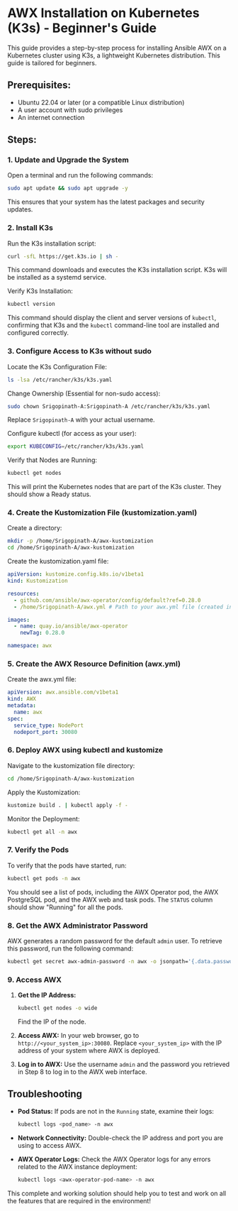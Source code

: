 
# AWX Installation on Kubernetes (K3s) - Beginner's Guide

This guide provides a step-by-step process for installing Ansible AWX on a Kubernetes cluster using K3s, a lightweight Kubernetes distribution. This guide is tailored for beginners.

## Prerequisites:

- Ubuntu 22.04 or later (or a compatible Linux distribution)
- A user account with sudo privileges
- An internet connection

## Steps:

### 1. Update and Upgrade the System

Open a terminal and run the following commands:
```bash
sudo apt update && sudo apt upgrade -y
```
This ensures that your system has the latest packages and security updates.

### 2. Install K3s

Run the K3s installation script:
```bash
curl -sfL https://get.k3s.io | sh -
```
This command downloads and executes the K3s installation script. K3s will be installed as a systemd service.

Verify K3s Installation:
```bash
kubectl version
```
This command should display the client and server versions of `kubectl`, confirming that K3s and the `kubectl` command-line tool are installed and configured correctly.

### 3. Configure Access to K3s without sudo

Locate the K3s Configuration File:
```bash
ls -lsa /etc/rancher/k3s/k3s.yaml
```

Change Ownership (Essential for non-sudo access):
```bash
sudo chown Srigopinath-A:Srigopinath-A /etc/rancher/k3s/k3s.yaml
```
Replace `Srigopinath-A` with your actual username.

Configure kubectl (for access as your user):
```bash
export KUBECONFIG=/etc/rancher/k3s/k3s.yaml
```

Verify that Nodes are Running:
```bash
kubectl get nodes
```
This will print the Kubernetes nodes that are part of the K3s cluster. They should show a Ready status.

### 4. Create the Kustomization File (kustomization.yaml)

Create a directory:
```bash
mkdir -p /home/Srigopinath-A/awx-kustomization
cd /home/Srigopinath-A/awx-kustomization
```

Create the kustomization.yaml file:
```yaml name=kustomization.yaml
apiVersion: kustomize.config.k8s.io/v1beta1
kind: Kustomization

resources:
  - github.com/ansible/awx-operator/config/default?ref=0.28.0
  - /home/Srigopinath-A/awx.yml # Path to your awx.yml file (created in step 5)

images:
  - name: quay.io/ansible/awx-operator
    newTag: 0.28.0

namespace: awx
```

### 5. Create the AWX Resource Definition (awx.yml)

Create the awx.yml file:
```yaml name=awx.yml
apiVersion: awx.ansible.com/v1beta1
kind: AWX
metadata:
  name: awx
spec:
  service_type: NodePort
  nodeport_port: 30080
```

### 6. Deploy AWX using kubectl and kustomize

Navigate to the kustomization file directory:
```bash
cd /home/Srigopinath-A/awx-kustomization
```

Apply the Kustomization:
```bash
kustomize build . | kubectl apply -f -
```

Monitor the Deployment:
```bash
kubectl get all -n awx
```

### 7. Verify the Pods

To verify that the pods have started, run:
```bash
kubectl get pods -n awx
```

You should see a list of pods, including the AWX Operator pod, the AWX PostgreSQL pod, and the AWX web and task pods. The `STATUS` column should show "Running" for all the pods.

### 8. Get the AWX Administrator Password

AWX generates a random password for the default `admin` user. To retrieve this password, run the following command:
```bash
kubectl get secret awx-admin-password -n awx -o jsonpath='{.data.password}' | base64 --decode
```

### 9. Access AWX

1. **Get the IP Address:**
   ```bash
   kubectl get nodes -o wide
   ```
   Find the IP of the node.

2. **Access AWX:**
   In your web browser, go to `http://<your_system_ip>:30080`. Replace `<your_system_ip>` with the IP address of your system where AWX is deployed.

3. **Log in to AWX:**
   Use the username `admin` and the password you retrieved in Step 8 to log in to the AWX web interface.

## Troubleshooting

- **Pod Status:** If pods are not in the `Running` state, examine their logs:
  ```bash
  kubectl logs <pod_name> -n awx
  ```

- **Network Connectivity:** Double-check the IP address and port you are using to access AWX.

- **AWX Operator Logs:** Check the AWX Operator logs for any errors related to the AWX instance deployment:
  ```bash
  kubectl logs <awx-operator-pod-name> -n awx
  ```

This complete and working solution should help you to test and work on all the features that are required in the environment!
